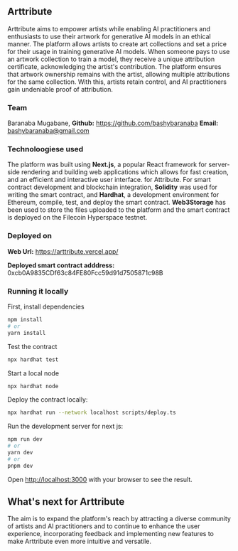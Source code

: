 ## Arttribute

Arttribute aims to empower artists while enabling AI practitioners and enthusiasts to use their artwork for generative AI models in an ethical manner.
The platform allows artists to create art collections and set a price for their usage in training generative AI models. When someone pays to use an artwork collection to train a model, they receive a unique attribution certificate, acknowledging the artist's contribution. The platform ensures that artwork ownership remains with the artist, allowing multiple attributions for the same collection.
With this, artists retain control, and AI practitioners gain undeniable proof of attribution.

### Team

Baranaba Mugabane, **Github:** https://github.com/bashybaranaba **Email:** bashybaranaba@gmail.com

### Technoloogiese used

The platform was built using **Next.js**, a popular React framework for server-side rendering and building web applications which allows for fast creation, and an efficient and interactive user interface. for Attribute.
For smart contract development and blockchain integration, **Solidity** was used for writing the smart contract, and **Hardhat**, a development environment for Ethereum, compile, test, and deploy the smart contract.
**Web3Storage** has been used to store the files uploaded to the platform and the smart contract is deployed on the Filecoin Hyperspace testnet.

### Deployed on

**Web Url:** https://arttribute.vercel.app/

**Deployed smart contract adddress:** 0xcb0A9835CDf63c84FE80Fcc59d91d7505871c98B

### Running it locally

First, install dependencies

```bash
npm install
# or
yarn install
```

Test the contract

```bash
npx hardhat test
```

Start a local node

```bash
npx hardhat node
```

Deploy the contract locally:

```bash
npx hardhat run --network localhost scripts/deploy.ts
```

Run the development server for next js:

```bash
npm run dev
# or
yarn dev
# or
pnpm dev
```

Open [http://localhost:3000](http://localhost:3000) with your browser to see the result.

## What's next for Arttribute

The aim is to expand the platform's reach by attracting a diverse community of artists and AI practitioners and to continue to enhance the user experience, incorporating feedback and implementing new features to make Arttribute even more intuitive and versatile.

